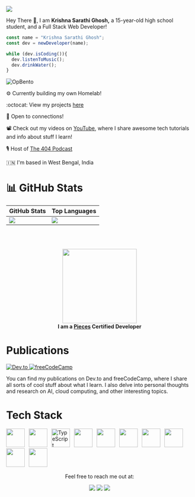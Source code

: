 <p>
  <img src="https://pbs.twimg.com/profile_banners/1495009262070026242/1732354743/1500x500">
</p>

Hey There 👋, I am **Krishna Sarathi Ghosh,** a 15-year-old high school student, and a Full Stack Web Developer!


```js
const name = "Krishna Sarathi Ghosh";
const dev = newDeveloper(name);

while (dev.isCoding()){
  dev.listenToMusic();
  dev.drinkWater();
}

```
![OpBento](https://firebasestorage.googleapis.com/v0/b/smartkaksha-fe32c.appspot.com/o/opbento%2Fimkrishnasarathi0072d.png?alt=media)


⚙️ Currently building my own Homelab!

:octocat: View my projects <a href="https://github.com/imkrishnasarathi">here</a>

🤝 Open to connections!

📽 Check out my videos on [YouTube](https://youtube.com/@krishcodes), where I share awesome tech tutorials and info about stuff I learn!

🎙️ Host of [The 404 Podcast](https://www.youtube.com/@krishcodes/podcasts)

🇮🇳 I'm based in West Bengal, India

# **📊 GitHub Stats**

| GitHub Stats | Top Languages |
|--------------|---------------|
| ![](https://github-readme-stats.vercel.app/api?username=imkrishnasarathi&theme=nightowl&hide_border=false&include_all_commits=false&count_private=false) | ![](https://github-readme-stats.vercel.app/api/top-langs/?username=imkrishnasarathi&theme=nightowl&hide_border=false&include_all_commits=false&count_private=false&layout=compact) |

<br/><br/>

<div align="center">
    <img src="https://github.com/user-attachments/assets/91efd412-9d69-427b-ac6a-64ed8bf90c07" width="200" height="200">
    <br/>
    <strong>I am a <a href="https://badgr.com/public/assertions/Adf8q6OEQuKlvaxDFCkfkg">Pieces</a> Certified Developer</strong>
</div>

# Publications
<div>
  <a href="https://dev.to/krishnasarathi">
    <img src="https://img.shields.io/badge/dev.to-0A0A0A?style=for-the-badge&logo=dev.to&logoColor=white" target="_blank" alt="Dev.to">
  </a>
  <a href="https://freecodecamp.org/news/author/imkrishnasarathi/">
    <img src="https://img.shields.io/badge/freeCodeCamp-4C4C4C?style=for-the-badge&logo=freecodecamp&logoColor=white" target="_blank" alt="freeCodeCamp">
  </a>
</div>

You can find my publications on Dev.to and freeCodeCamp, where I share all sorts of cool stuff about what I learn.
I also delve into personal thoughts and research on AI, cloud computing, and other interesting topics.


# **Tech Stack**
<img height="50" src="https://cdn.jsdelivr.net/gh/devicons/devicon@latest/icons/go/go-original.svg" />&ensp;
<img height="50" src="https://cdn.jsdelivr.net/gh/devicons/devicon/icons/python/python-original.svg" />&ensp;
<img height="50" src="https://cdn.jsdelivr.net/gh/devicons/devicon/icons/typescript/typescript-original.svg" alt="TypeScript" />&ensp;
<img height="50" src="https://cdn.jsdelivr.net/gh/devicons/devicon/icons/react/react-original.svg" />&ensp;
<img height="50" src="https://cdn.jsdelivr.net/gh/devicons/devicon/icons/nodejs/nodejs-original.svg" />&ensp;
<img height="50" src="https://cdn.jsdelivr.net/gh/devicons/devicon@latest/icons/tailwindcss/tailwindcss-original.svg" />&ensp;
<img height="50" src="https://cdn.jsdelivr.net/gh/devicons/devicon@latest/icons/sass/sass-original.svg"/>&ensp;
<img height="50" src="https://cdn.jsdelivr.net/gh/devicons/devicon@latest/icons/nextjs/nextjs-original.svg"/>&ensp;
<img height="50" src="https://cdn.jsdelivr.net/gh/devicons/devicon@latest/icons/figma/figma-original.svg"/>&ensp;
<img height="50" src="https://cdn.jsdelivr.net/gh/devicons/devicon@latest/icons/swift/swift-original.svg"/>&ensp;

<rect fill="white" />

<div align='center'> 
  Feel free to reach me out at:
  <br>
  <p align="center">
  <a href="https://dev.to/krishnasarathi"><img src="https://img.shields.io/badge/dev.to-0A0A0A?style=for-the-badge&logo=dev.to&logoColor=white"></a> 
  <a href="https://twitter.com/intent/follow?screen_name=codeskae"><img src="https://img.shields.io/badge/Twitter-1DA1F2?style=for-the-badge&logo=twitter&logoColor=white"></a>
  <a href="mailto:krishnasarathishem+githubprofile@gmail.com"><img src="https://img.shields.io/badge/mail-EA4335?style=for-the-badge&logo=gmail&logoColor=white"></a>
</p>
</div>




